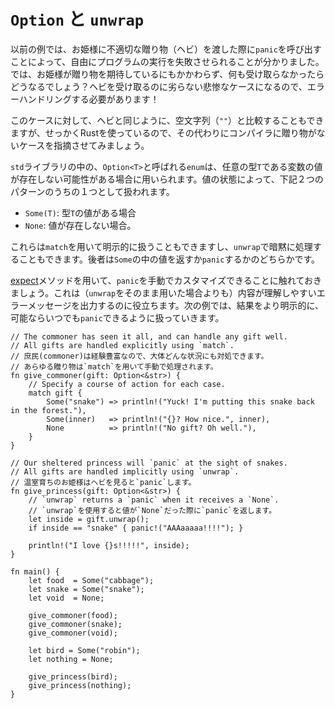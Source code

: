 <!--
# `Option` & `unwrap`
-->
# `Option` と `unwrap`

<!--
In the last example, we showed that we can induce program failure at will. 
We told our program to `panic` if the princess received an inappropriate 
gift - a snake. But what if the princess expected a gift and didn't receive 
one? That case would be just as bad, so it needs to be handled!
 -->
以前の例では、お姫様に不適切な贈り物（ヘビ）を渡した際に`panic`を呼び出すことによって、自由にプログラムの実行を失敗させられることが分かりました。では、お姫様が贈り物を期待しているにもかかわらず、何も受け取らなかったらどうなるでしょう？ヘビを受け取るのに劣らない悲惨なケースになるので、エラーハンドリングする必要があります！

<!--
We *could* test this against the null string (`""`) as we do with a snake. 
Since we're using Rust, let's instead have the compiler point out cases 
where there's no gift.
-->
このケースに対して、ヘビと同じように、空文字列（`""`）と比較することもできますが、せっかくRustを使っているので、その代わりにコンパイラに贈り物がないケースを指摘させてみましょう。

<!--
An `enum` called `Option<T>` in the `std` library is used when absence is a 
possibility. It manifests itself as one of two "options":
-->
`std`ライブラリの中の、`Option<T>`と呼ばれる`enum`は、任意の型`T`である変数の値が存在しない可能性がある場合に用いられます。値の状態によって、下記２つのパターンのうちの１つとして扱われます。

<!--
* `Some(T)`: An element of type `T` was found
* `None`: No element was found
-->
* `Some(T)`: 型`T`の値がある場合
* `None`: 値が存在しない場合。

<!--
These cases can either be explicitly handled via `match` or implicitly with 
`unwrap`. Implicit handling will either return the inner element or `panic`.
-->
これらは`match`を用いて明示的に扱うこともできますし、`unwrap`で暗黙に処理することもできます。後者は`Some`の中の値を返すか`panic`するかのどちらかです。

<!--
Note that it's possible to manually customize `panic` with [expect][expect], 
but `unwrap` otherwise leaves us with a less meaningful output than explicit 
handling. In the following example, explicit handling yields a more 
controlled result while retaining the option to `panic` if desired.
-->
[expect]メソッドを用いて、`panic`を手動でカスタマイズできることに触れておきましょう。これは（`unwrap`をそのまま用いた場合よりも）内容が理解しやすいエラーメッセージを出力するのに役立ちます。次の例では、結果をより明示的に、可能ならいつでも`panic`できるように扱っていきます。

```rust,editable,ignore,mdbook-runnable
// The commoner has seen it all, and can handle any gift well.
// All gifts are handled explicitly using `match`.
// 庶民(commoner)は経験豊富なので、大体どんな状況にも対処できます。
// あらゆる贈り物は`match`を用いて手動で処理されます。
fn give_commoner(gift: Option<&str>) {
    // Specify a course of action for each case.
    match gift {
        Some("snake") => println!("Yuck! I'm putting this snake back in the forest."),
        Some(inner)   => println!("{}? How nice.", inner),
        None          => println!("No gift? Oh well."),
    }
}

// Our sheltered princess will `panic` at the sight of snakes.
// All gifts are handled implicitly using `unwrap`.
// 温室育ちのお姫様はヘビを見ると`panic`します。
fn give_princess(gift: Option<&str>) {
    // `unwrap` returns a `panic` when it receives a `None`.
    // `unwrap`を使用すると値が`None`だった際に`panic`を返します。
    let inside = gift.unwrap();
    if inside == "snake" { panic!("AAAaaaaa!!!!"); }

    println!("I love {}s!!!!!", inside);
}

fn main() {
    let food  = Some("cabbage");
    let snake = Some("snake");
    let void  = None;

    give_commoner(food);
    give_commoner(snake);
    give_commoner(void);

    let bird = Some("robin");
    let nothing = None;

    give_princess(bird);
    give_princess(nothing);
}
```

[expect]: https://doc.rust-lang.org/std/option/enum.Option.html#method.expect
